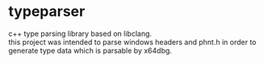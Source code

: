 # typeparser

c++ type parsing library based on libclang. \
this project was intended to parse windows headers and phnt.h in order to generate type data which is parsable by x64dbg.

